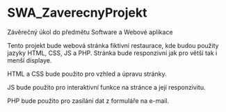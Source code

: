 # SWA_ZaverecnyProjekt

Závěrečný úkol do předmětu Software a Webové aplikace

Tento projekt bude webová stránka fiktivní restaurace, kde budou použity jazyky HTML, CSS, JS a PHP.
Stránka bude responzivní jak pro větší tak i menší displaye.

HTML a CSS bude použito pro vzhled a úpravu stránky.

JS bude použito pro interaktivní funkce na stránce a její responzivitu.

PHP bude použito pro zasílání dat z formuláře na e-mail.
